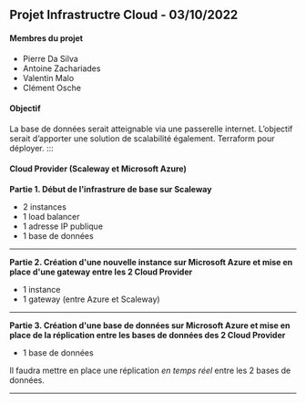 ## **Projet Infrastructre Cloud - 03/10/2022**

#### **Membres du projet**
- Pierre Da Silva
- Antoine Zachariades
- Valentin Malo
- Clément Osche

#### Objectif 
La base de données serait atteignable via une passerelle internet.
L’objectif serait d’apporter une solution de scalabilité également.
Terraform pour déployer.
:::

#### **Cloud Provider (Scaleway et Microsoft Azure)**

**Partie 1. Début de l'infrastrure de base sur Scaleway**
*  2 instances
*  1 load balancer
*  1 adresse IP publique
*  1 base de données

---

**Partie 2. Création d'une nouvelle instance sur Microsoft Azure et mise en place d'une gateway entre les 2 Cloud Provider**
* 1 instance
* 1 gateway (entre Azure et Scaleway)

---

**Partie 3. Création d'une base de données sur Microsoft Azure et mise en place de la réplication entre les bases de données des 2 Cloud Provider**
* 1 base de données

Il faudra mettre en place une réplication *en temps réel* entre les 2 bases de données.


---





